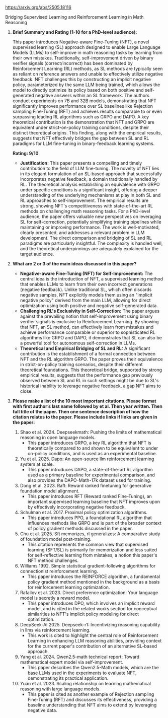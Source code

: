 https://arxiv.org/abs/2505.18116

Bridging Supervised Learning and Reinforcement Learning in Math Reasoning

1.  **Brief Summary and Rating (1-10 for a PhD-level audience):**

    This paper introduces Negative-aware Fine-Tuning (NFT), a novel supervised learning (SL) approach designed to enable Large Language Models (LLMs) to self-improve in math reasoning tasks by learning from their own mistakes. Traditionally, self-improvement driven by binary verifier signals (correct/incorrect) has been dominated by Reinforcement Learning (RL) methods, as SL methods are typically seen as reliant on reference answers and unable to effectively utilize negative feedback. NFT challenges this by constructing an implicit negative policy, parameterized by the same LLM being trained, which allows the model to directly optimize its policy based on both positive and self-generated negative answers within an SL framework.
    The authors conduct experiments on 7B and 32B models, demonstrating that NFT significantly improves performance over SL baselines like Rejection sampling Fine-Tuning (RFT) and achieves results comparable to or even surpassing leading RL algorithms such as GRPO and DAPO. A key theoretical contribution is the demonstration that NFT and GRPO are equivalent under strict-on-policy training conditions, despite their distinct theoretical origins. This finding, along with the empirical results, suggests that NFT effectively bridges the gap between SL and RL paradigms for LLM fine-tuning in binary-feedback learning systems.

    **Rating: 9/10**

    *   **Justification:** This paper presents a compelling and timely contribution to the field of LLM fine-tuning. The novelty of NFT lies in its elegant formulation of an SL-based approach that successfully incorporates negative feedback, a domain traditionally handled by RL. The theoretical analysis establishing an equivalence with GRPO under specific conditions is a significant insight, offering a deeper understanding of the underlying mechanisms at play in both SL and RL approaches to self-improvement. The empirical results are strong, showing NFT's competitiveness with state-of-the-art RL methods on challenging math reasoning tasks. For a PhD-level audience, the paper offers valuable new perspectives on leveraging SL for self-correction, potentially simplifying training pipelines while maintaining or improving performance. The work is well-motivated, clearly presented, and addresses a relevant problem in LLM development. The direct comparison and bridging of SL and RL paradigms are particularly insightful. The complexity is handled well, and the theoretical underpinnings are adequately explained for the target audience.

2.  **What are 2 or 3 of the main ideas discussed in this paper?**

    *   **Negative-aware Fine-Tuning (NFT) for Self-Improvement:** The central idea is the introduction of NFT, a supervised learning method that enables LLMs to learn from their own incorrect generations (negative feedback). Unlike traditional SL, which often discards negative samples, NFT explicitly models them using an "implicit negative policy" derived from the main LLM, allowing for direct optimization using both positive and negative self-generated data.
    *   **Challenging RL's Exclusivity in Self-Correction:** The paper argues against the prevailing notion that self-improvement using binary verifier signals is exclusive to Reinforcement Learning. By showing that NFT, an SL method, can effectively learn from mistakes and achieve performance comparable or superior to sophisticated RL algorithms like GRPO and DAPO, it demonstrates that SL can also be a powerful tool for autonomous self-correction in LLMs.
    *   **Theoretical and Empirical Bridging of SL and RL:** A significant contribution is the establishment of a formal connection between NFT and the RL algorithm GRPO. The paper proves their equivalence in strict-on-policy training scenarios, despite their different theoretical foundations. This theoretical bridge, supported by strong empirical results, suggests that the performance gap previously observed between SL and RL in such settings might be due to SL's historical inability to leverage negative feedback, a gap NFT aims to close.

3.  **Please make a list of the 10 most important citations. Please format with first author’s last name followed by et al. Then year written. Then full title of the paper. Then one sentence description of how the citation relates to the paper. Please include links if links are given in the paper:**

    1.  Shao et al. 2024. Deepseekmath: Pushing the limits of mathematical reasoning in open language models.
        *   This paper introduces GRPO, a key RL algorithm that NFT is theoretically compared to and shown to be equivalent to under on-policy conditions, and is used as an experimental baseline.
    2.  Yu et al. 2025. Dapo: An open-source llm reinforcement learning system at scale.
        *   This paper introduces DAPO, a state-of-the-art RL algorithm used as a primary baseline for experimental comparison, and also provides the DAPO-Math-17k dataset used for training.
    3.  Dong et al. 2023. Raft: Reward ranked finetuning for generative foundation model alignment.
        *   This paper introduces RFT (Reward ranked Fine-Tuning), an important supervised learning baseline that NFT improves upon by effectively incorporating negative feedback.
    4.  Schulman et al. 2017. Proximal policy optimization algorithms.
        *   This paper introduces PPO, a foundational RL algorithm that influences methods like GRPO and is part of the broader context of policy gradient methods discussed in the paper.
    5.  Chu et al. 2025. Sft memorizes, rl generalizes: A comparative study of foundation model post-training.
        *   This citation represents the common view that supervised learning (SFT/SL) is primarily for memorization and less suited for self-reflective learning from mistakes, a notion this paper's NFT method challenges.
    6.  Williams 1992. Simple statistical gradient-following algorithms for connectionist reinforcement learning.
        *   This paper introduces the REINFORCE algorithm, a fundamental policy gradient method mentioned in the background as a basis for reinforcement learning optimization.
    7.  Rafailov et al. 2023. Direct preference optimization: Your language model is secretly a reward model.
        *   This paper introduces DPO, which involves an implicit reward model, and is cited in the related works section for conceptual similarities to NFT's implicit policy modeling for direct optimization.
    8.  DeepSeek-AI 2025. Deepseek-r1: Incentivizing reasoning capability in llms via reinforcement learning.
        *   This work is cited to highlight the central role of Reinforcement Learning in enhancing LLM reasoning abilities, providing context for the current paper's contribution of an alternative SL-based approach.
    9.  Yang et al. 2024. Qwen2.5-math technical report: Toward mathematical expert model via self-improvement.
        *   This paper describes the Qwen2.5-Math models, which are the base LLMs used in the experiments to evaluate NFT, demonstrating its practical application.
    10. Yuan et al. 2023. Scaling relationship on learning mathematical reasoning with large language models.
        *   This paper is cited as another example of Rejection sampling Fine-Tuning (RFT) and discusses its effectiveness, providing a baseline understanding that NFT aims to extend by leveraging negative data.
